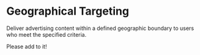 # Geographical Targeting

Deliver advertising content within a defined geographic boundary to users who meet the specified criteria.

Please add to it!
